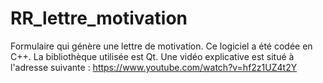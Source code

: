 # RR_lettre_motivation
Formulaire qui génère une lettre de motivation.  Ce logiciel a été codée en C++. La bibliothèque utilisée est Qt.
Une vidéo explicative est situé à l'adresse suivante : 
https://www.youtube.com/watch?v=hf2z1UZ4t2Y

